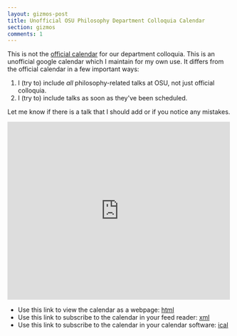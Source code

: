 ```yaml
---
layout: gizmos-post
title: Unofficial OSU Philosophy Department Colloquia Calendar
section: gizmos
comments: 1
---
```


This is not the [official calendar](http://philosophy.osu.edu/news/colloquia/default.cfm) for our department colloquia. This is an unofficial google calendar which I maintain for my own use. It differs from the official calendar in a few important ways:

1. I (try to) include *all* philosophy-related talks at OSU, not just official colloquia.
2. I (try to) include talks as soon as they've been scheduled.

Let me know if there is a talk that I should add or if you notice any mistakes.

<iframe src="http://www.google.com/calendar/embed?showDate=0&amp;showCalendars=0&amp;mode=AGENDA&amp;height=400&amp;wkst=1&amp;bgcolor=%23FFFFFF&amp;src=pgpbqbvg98d0a0opno8n688tsc%40group.calendar.google.com&amp;color=%235A6986&amp;ctz=America%2FNew_York" style=" border-width:0; margin-left: auto; margin-right: auto" width="500" height="400" frameborder="0" scrolling="no"></iframe>

+   Use this link to view the calendar as a webpage: [html](http://www.google.com/calendar/embed?src=pgpbqbvg98d0a0opno8n688tsc%40group.calendar.google.com&ctz=America/New_York)
+   Use this link to subscribe to the calendar in your feed reader: [xml](http://www.google.com/calendar/feeds/pgpbqbvg98d0a0opno8n688tsc%40group.calendar.google.com/public/basic)
+   Use this link to subscribe to the calendar in your calendar software: [ical](http://www.google.com/calendar/ical/pgpbqbvg98d0a0opno8n688tsc%40group.calendar.google.com/public/basic.ics)

